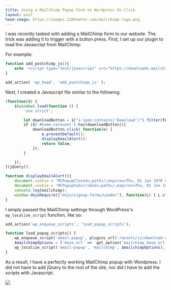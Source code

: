 ```yaml
---
title: Using a MailChimp Popup Form on Wordpress On Click
layout: post
head-image: https://images.128keaton.com/mailchimp-logo.png
---
```


I was recently tasked with adding a MailChimp form to our website. The trick was adding it to trigger with a button press. 
First, I set up our plugin to load the Javascript from MailChimp:

For example:
```php
function add_postchimp_js(){
	echo '<script type="text/javascript" src="https://downloads.mailchimp.com/js/signup-forms/popup/unique-methods/embed.js" data-dojo-config="usePlainJson: true, isDebug: false">';
}

add_action( 'wp_head', 'add_postchimp_js' );
```


Next, I created a Javascript file similar to the following:
```javascript
(function($) {
	$(window).load(function () {
		'use strict';

		let downloadButton = $("a span:contains('Download')").filter(function() { return $(this).children().length === 0;}).parent();
		if ($('#home-carousel').has(downloadButton)){
			downloadButton.click( function(e) {
				e.preventDefault(); 
				displayEmailAlert();
				return false; 
			});
		}

	}); 
}(jQuery));

function displayEmailAlert(){
	document.cookie = 'MCPopupClosed=;path=/;expires=Thu, 01 Jan 1970 00:00:00 UTC;';
    document.cookie = 'MCPopupSubscribed=;path=/;expires=Thu, 01 Jan 1970 00:00:00 UTC;';
    console.log(mailchimp);
	window.dojoRequire(["mojo/signup-forms/Loader"], function(L) { L.start({"baseUrl":mailchimp.base_url,"uuid":mailchimp.uuid,"lid":mailchimp.id,"uniqueMethods":true}) })
}
```

I simply passed the MailChimp settings through WordPress's `wp_localize_script` function, like so:

```php
add_action('wp_enqueue_scripts', 'load_popup_scripts');

function load_popup_scripts() {
	wp_enqueue_script('email-popup', plugins_url('/assets/js/download-alert.js',__FILE__));
	$mailchimpOptions = ['base_url' =>  get_option('mailchimp_base_url'), 'uuid' =>  get_option('mailchimp_form_uuid'), 'id' =>  get_option('mailchimp_list_id')];
	wp_localize_script('email-popup', 'mailchimp', $mailchimpOptions);
}
```

As a result, I have a perfectly working MailChimp popup with Wordpress. I did not have to add jQuery to the root of the site, nor did I have to add the scripts with Javascript.

![](https://images.128keaton.com/mailchimp-form.png)
